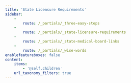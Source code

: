 ```yaml
---
title: 'State Licensure Requirements'
sidebar:
    -
        route: /_partials/_three-easy-steps
    -
        route: /_partials/_state-licensure-requirements
    -
        route: /_partials/_state-medical-board-links
    -
        route: /_partials/_wise-words
enablefeatureboxes: false
content:
    items:
        - '@self.children'
    url_taxonomy_filters: true
---
```


